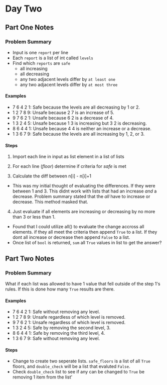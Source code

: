 # Day Two

## Part One Notes

### Problem Summary

- Input is one `report` per line
- Each `report` is a list of int called `levels`
- Find which `reports` are `safe`
  - all increasing
  - all decreasing
  - any two adjacent levels differ by `at least one`
  - any two adjacent levels differ by `at most three`

#### Examples
- 7 6 4 2 1: Safe because the levels are all decreasing by 1 or 2.
- 1 2 7 8 9: Unsafe because 2 7 is an increase of 5.
- 9 7 6 2 1: Unsafe because 6 2 is a decrease of 4.
- 1 3 2 4 5: Unsafe because 1 3 is increasing but 3 2 is decreasing.
- 8 6 4 4 1: Unsafe because 4 4 is neither an increase or a decrease.
- 1 3 6 7 9: Safe because the levels are all increasing by 1, 2, or 3.

#### Steps

1. Import each line in input as list element in a list of lists   

2. For each line (_floor_) determine if criteria for _safe_ is met

3. Calculate the diff between n[i] - n[i]+1
  * This was my initial thought of evaluating the differences. If they were between 1 and 3. This didnt work with lists that had an increase _and_ a decrease. Problem summary stated that the _all_ have to increase or decrease. This method masked that.

4. Just evaluate if all elements are increasing or decreasing by no more than 3 or less than 1.
  * Found that I could utilize all() to evaluate the change accross all elements. if they all meet the criteria then append `True` to a list. If they dont all increase or decrease then append `False` to a list.
  * Once list of `bool` is returned, `sum` all `True` values in list to get the answer?


## Part Two Notes

### Problem Summary

What if each list was allowed to have 1 value that fell outside of the step 1's rules. If this is done how many `True` results are there.

#### Examples

- 7 6 4 2 1: Safe without removing any level.
- 1 2 7 8 9: Unsafe regardless of which level is removed.
- 9 7 6 2 1: Unsafe regardless of which level is removed.
- 1 3 2 4 5: Safe by removing the second level, 3.
- 8 6 4 4 1: Safe by removing the third level, 4.
- 1 3 6 7 9: Safe without removing any level.

#### Steps

- Change to create two seperate lists. `safe_floors` is a list of all `True` floors, and `double_check` will be a list that evaluted `False`.
- Check `double_check` list to see if any can be changed to `True` be removing 1 item from the list'